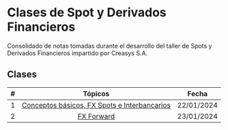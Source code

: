 # Clases de Spot y Derivados Financieros

Consolidado de notas tomadas durante el desarrollo del taller de Spots y Derivados Financieros impartido por Creasys S.A.

## Clases

| # | Tópicos                                                                    | Fecha      |
|---|:--------------------------------------------------------------------------:|:----------:|
| 1 | [Conceptos básicos, FX Spots e Interbancarios](/Clases/20240122_Clase1.md) | 22/01/2024 |
| 2 | [FX Forward](/Clases/20240123_Clase2.md)                                   | 23/01/2024 |